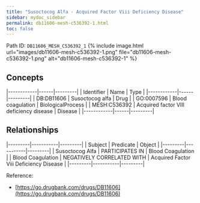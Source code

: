 ```yaml
---
title: "Susoctocog Alfa - Acquired Factor Viii Deficiency Disease"
sidebar: mydoc_sidebar
permalink: db11606-mesh-c536392-1.html
toc: false 
---
```



Path ID: `DB11606_MESH_C536392_1`
{% include image.html url="images/db11606-mesh-c536392-1.png" file="db11606-mesh-c536392-1.png" alt="db11606-mesh-c536392-1" %}

## Concepts

|------------|------|---------|
| Identifier | Name | Type    |
|------------|------|---------|
| DB:DB11606 | Susoctocog alfa | Drug |
| GO:0007596 | Blood coagulation | BiologicalProcess |
| MESH:C536392 | Acquired factor VIII deficiency disease | Disease |
|------------|------|---------|

## Relationships

|---------|-----------|---------|
| Subject | Predicate | Object  |
|---------|-----------|---------|
| Susoctocog Alfa | PARTICIPATES IN | Blood Coagulation |
| Blood Coagulation | NEGATIVELY CORRELATED WITH | Acquired Factor Viii Deficiency Disease |
|---------|-----------|---------|

Reference: 
  - [https://go.drugbank.com/drugs/DB11606](https://go.drugbank.com/drugs/DB11606)

